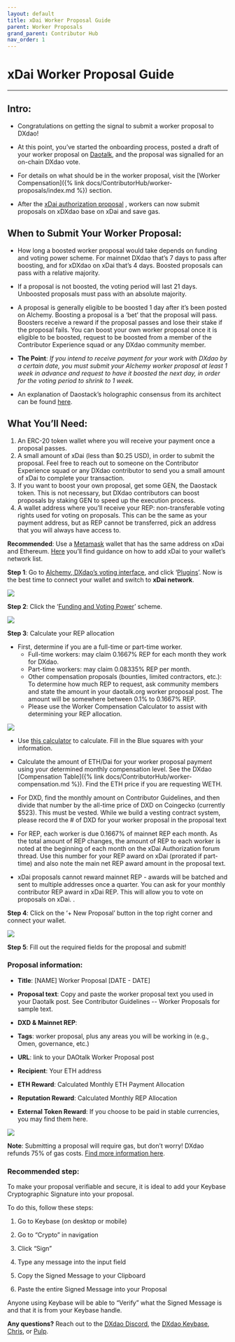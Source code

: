 ```yaml
---
layout: default
title: xDai Worker Proposal Guide
parent: Worker Proposals
grand_parent: Contributor Hub
nav_order: 1
---
```


#  xDai Worker Proposal Guide

___


## Intro:

-   Congratulations on getting the signal to submit a worker proposal to DXdao!
    
-   At this point, you’ve started the onboarding process, posted a draft of your worker proposal on <a href="https://daotalk.org" target="_blank">Daotalk</a>, and the proposal was signalled for an on-chain DXdao vote.
    
-   For details on what should be in the worker proposal, visit the [Worker Compensation]({% link docs/ContributorHub/worker-proposals/index.md %}) section.
    
-   After the <a href="https://alchemy.daostack.io/dao/0x519b70055af55a007110b4ff99b0ea33071c720a/proposal/0x2a4f24200eb1ef626e9aea29bad2494689f979c00c6fff17b5b0cd38712be426" target="_blank">xDai authorization proposal</a> , workers can now submit proposals on xDXdao base on xDai and save gas.
    
## When to Submit Your Worker Proposal:

-   How long a boosted worker proposal would take depends on funding and voting power scheme. For mainnet DXdao that’s 7 days to pass after boosting, and for xDXdao on xDai that’s 4 days. Boosted proposals can pass with a relative majority.
    
-   If a proposal is not boosted, the voting period will last 21 days. Unboosted proposals must pass with an absolute majority.
    
-   A proposal is generally eligible to be boosted 1 day after it’s been posted on Alchemy. Boosting a proposal is a ‘bet’ that the proposal will pass. Boosters receive a reward if the proposal passes and lose their stake if the proposal fails.  You can boost your own worker proposal once it is eligible to be boosted, request to be boosted from a member of the Contributor Experience squad or any DXdao community member. 
    
-   **The Point**:  *If you intend to receive payment for your work with DXdao by a certain date, you must submit your Alchemy worker proposal at least 1 week in advance and request to have it boosted the next day, in order for the voting period to shrink to 1 week.*
    
-   An explanation of Daostack’s holographic consensus from its architect can be found <a href="https://daostack.zendesk.com/hc/en-us/articles/360002000537-Genesis-Protocol-v0-2-Parameters-Explained" target="_blank">here</a>.
    

  

## What You’ll Need:

1. An ERC-20 token wallet where you will receive your payment once a proposal passes.
2. A small amount of xDai (less than $0.25 USD), in order to submit the proposal. Feel free to reach out to someone on the Contributor Experience squad or any DXdao contributor to send you a small amount of xDai to complete your transaction.
3. If you want to boost your own proposal, get some GEN, the Daostack token. This is not necessary, but DXdao contributors can boost proposals by staking GEN to speed up the execution process. 
4. A wallet address where you’ll receive your REP: non-transferable voting rights used for voting on proposals. This can be the same as your payment address, but as REP cannot be transferred, pick an address that you will always have access to.
    
**Recommended**: Use a <a href="https://metamask.io/" target="_blank">Metamask</a> wallet that has the same address on xDai and Ethereum. <a href="https://metamask.zendesk.com/hc/en-us/articles/360052711572-How-to-connect-to-the-xDai-network" target="_blank">Here</a> you’ll find guidance on how to add xDai to your wallet’s network list.
    

  

**Step 1**: Go to <a href="https://alchemy.daostack.io/dao/0xe716ec63c5673b3a4732d22909b38d779fa47c3f" target="_blank">Alchemy, DXdao’s voting interface</a>, and click ‘<a href="https://alchemy.daostack.io/dao/0xe716ec63c5673b3a4732d22909b38d779fa47c3f/schemes" target="_blank">Plugins</a>’. Now is the best time to connect your wallet and switch to **xDai network**.

  
  

![](https://lh6.googleusercontent.com/3QiCZhU4ZsxlSMp0jXVrPbPoPzhWOJni4RjALjwO-Dp9WgB_W9c01Vb29VH_EZK4T5WIgEs-TuVq5Dm0hab7BbB8wXrhBpKcDOKNUBElMeY66UwSkDr4Dq8yL9gq8lp_lmKuMlVV)

**Step 2**: Click the ‘<a href="https://alchemy.daostack.io/dao/0xe716ec63c5673b3a4732d22909b38d779fa47c3f/scheme/0xd42eee8731e00be92c283377f38126269a004f3c12da32e9a87d72f197b0540c" target="_blank">Funding and Voting Power</a>’ scheme.

[![](https://lh3.googleusercontent.com/TYZo_8Tik0V2RQFpMUCbX0brzJsVLhuinSu796nJdi2jYLFvuv1g3WZFZhx8C71Szu3i4fu3mmsNN0jUuQZc1p7S41otSYaRzHrOsy30bqSocW5hg0xrQZ0yxqYW-m8gzzPqaUOi)](https://alchemy.daostack.io/dao/0x519b70055af55a007110b4ff99b0ea33071c720a/scheme/0x28d5c82734905e9708c4d1332ba6d4753ac04836a4fcf4c5451c2dc5d5d76237)

  

**Step 3**: Calculate your REP allocation

- First, determine if you are a full-time or part-time worker.
	- Full-time workers: may claim 0.1667% REP  for each month they work for DXdao. 
	- Part-time workers: may claim 0.08335% REP per month.   
	- Other compensation proposals (bounties, limited contractors, etc.): 	To determine how much REP to request, ask community members and state the amount in your daotalk.org worker proposal post. The amount will be somewhere between 0.1% to 0.1667% REP. 
	- Please use the Worker Compensation Calculator to assist with determining your REP allocation.

[![](https://lh3.googleusercontent.com/oHIEaPL8vNeFmzWeEYv0rnup97azxESOY3tPm1LHYkdzRbaWs17NflqwX6QiprZGRFUSbt0Q6i1qgFjsTrlJ9VsE4BECRNKxTWfiivV-AOS6BU5GvwotZLbfpANlgzlRx2lRkONd)](https://docs.google.com/spreadsheets/d/18K5jVn8HmwQZ9Ve48S90vQAYklIm0heKTTDGHfWXc5s/edit?usp=sharing)

-   Use <a href="" target="_blank">this calculator</a> to calculate. Fill in the Blue squares with your information.
    
-   Calculate the amount of ETH/Dai for your worker proposal payment using your determined monthly compensation level. See the DXdao [Compensation Table]({% link docs/ContributorHub/worker-compensation.md %}). Find the ETH price if you are requesting WETH.
    
-   For DXD, find the monthly amount on Contributor Guidelines, and then divide that number by the all-time price of DXD on Coingecko (currently $523). This must be vested. While we build a vesting contract system, please record the # of DXD for your worker proposal in the proposal text
    
-   For REP, each worker is due 0.1667% of mainnet REP each month. As the total amount of REP changes, the amount of REP to each worker is noted at the beginning of each month on the xDai Authorization forum thread. Use this number for your REP award on xDai (prorated if part-time) and also note the main net REP award amount in the proposal text.
    
-   xDai proposals cannot reward mainnet REP - awards will be batched and sent to multiple addresses once a quarter. You can ask for your monthly contributor REP award in xDai REP. This will allow you to vote on proposals on xDai. .
    

  

**Step 4**: Click on the ‘+ New Proposal’ button in the top right corner and connect your wallet.

  

![](https://lh3.googleusercontent.com/RnkZK-NKPjiRqLpm2Xd11_iP_ZwO78HqhOO4b195RrnjuPpQTfKpvGxe0ntAJhLxvgrbNS2JuJeH8A4piXkDTXbVDqIOxkgbdE1ScJc-DK361X5B2t_03DJkdp7EIwSdHIgmathS)

  

**Step 5**: Fill out the required fields for the proposal and submit!

  

### Proposal information:

-   **Title**: [NAME] Worker Proposal [DATE - DATE]
    
-   **Proposal text**: Copy and paste the worker proposal text you used in your Daotalk post. See Contributor Guidelines -- Worker Proposals for sample text.
    
-   **DXD & Mainnet REP**:
    
-   **Tags**: worker proposal, plus any areas you will be working in (e.g., Omen, governance, etc.)
    
-   **URL**: link to your DAOtalk Worker Proposal post
    
-   **Recipient**: Your ETH address
    
-   **ETH Reward**: Calculated Monthly ETH Payment Allocation
    
-   **Reputation Reward**: Calculated Monthly REP Allocation
    
-  **External Token Reward**: If you choose to be paid in stable currencies, you may find them here.
  

![](https://lh6.googleusercontent.com/NSJwa2BCStWetNI35H_4SFeqBd4_mvfAzo_7-4Sd_bShAsZHzvZnBetwn9oeWGQ25jIPoNfeIOnWUy8lKY24JVpN82OXsARhNrk9SXA4DcjeF3miOV2Hcr89gn0Z0p9pQ0QVpC0F)

  
  

**Note**: Submitting a proposal will require gas, but don’t worry! DXdao refunds 75% of gas costs. <a href="https://daotalk.org/t/dxdao-governance-refunds-round-2/2361" target="_blank">Find more information here</a>.

  

### Recommended step:  
  
To make your proposal verifiable and secure, it is ideal to add your Keybase Cryptographic Signature into your proposal.

To do this, follow these steps:

1.  Go to Keybase (on desktop or mobile)
    
2.  Go to “Crypto” in navigation
    
3.  Click “Sign”
    
4.  Type any message into the input field
    
5.  Copy the Signed Message to your Clipboard
    
6.  Paste the entire Signed Message into your Proposal
    
Anyone using Keybase will be able to “Verify” what the Signed Message is and that it is from your Keybase handle.

**Any questions?** Reach out to the <a href="https://discord.gg/4QXEJQkvHH" target="_blank">DXdao Discord</a>, the <a href="https://keybase.io/team/dx_dao" target="_blank">DXdao Keybase</a>, <a href="https://daotalk.org/u/Powers" target="_blank">Chris</a>, or <a href="https://daotalk.org/u/pulpmachina/summary" target="_blank">Pulp</a>.